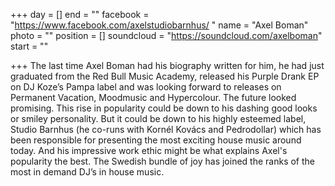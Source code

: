 +++
day = []
end = ""
facebook = "https://www.facebook.com/axelstudiobarnhus/ "
name = "Axel Boman"
photo = ""
position = []
soundcloud = "https://soundcloud.com/axelboman"
start = ""

+++
The last time Axel Boman had his biography written for him, he had just graduated from the Red Bull Music Academy, released his Purple Drank EP on DJ Koze’s Pampa label and was looking forward to releases on Permanent Vacation, Moodmusic and Hypercolour. The future looked promising. This rise in popularity could be down to his dashing good looks or smiley personality. But it could be down to his highly esteemed label, Studio Barnhus (he co-runs with Kornél Kovács and Pedrodollar) which has been responsible for presenting the most exciting house music around today. And his impressive work ethic might be what explains Axel's popularity the best. The Swedish bundle of joy has joined the ranks of the most in demand DJ’s in house music.